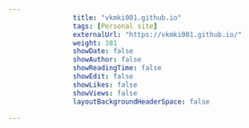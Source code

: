 ---
                title: "vkmki001.github.io"
                tags: [Personal site]
                externalUrl: "https://vkmki001.github.io/"
                weight: 381
                showDate: false
                showAuthor: false
                showReadingTime: false
                showEdit: false
                showLikes: false
                showViews: false
                layoutBackgroundHeaderSpace: false
                ---

